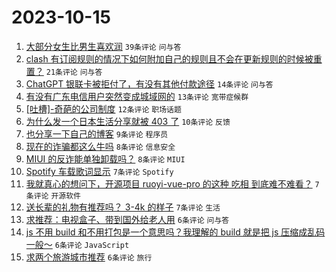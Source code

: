 # 2023-10-15

1. [大部分女生比男生喜欢润](https://www.v2ex.com/t/982075) `39条评论` `问与答`
1. [clash 有订阅规则的情况下如何附加自己的规则且不会在更新规则的时候被重置？](https://www.v2ex.com/t/982082) `21条评论` `问与答`
1. [ChatGPT 银联卡被拒付了，有没有其他付款途径](https://www.v2ex.com/t/982070) `14条评论` `问与答`
1. [有没有广东电信用户突然变成城域网的](https://www.v2ex.com/t/982084) `13条评论` `宽带症候群`
1. [[吐槽]-奇葩的公司制度](https://www.v2ex.com/t/982067) `12条评论` `职场话题`
1. [为什么发一个日本生活分享就被 403 了](https://www.v2ex.com/t/982090) `10条评论` `反馈`
1. [也分享一下自己的博客](https://www.v2ex.com/t/982101) `9条评论` `程序员`
1. [现在的诈骗都这么牛吗](https://www.v2ex.com/t/982119) `8条评论` `信息安全`
1. [MIUI 的反诈能单独卸载吗？](https://www.v2ex.com/t/982068) `8条评论` `MIUI`
1. [Spotify 车载歌词显示](https://www.v2ex.com/t/982118) `7条评论` `Spotify`
1. [我就真心的想问下，开源项目 ruoyi-vue-pro 的这种 吃相 到底难不难看？](https://www.v2ex.com/t/982093) `7条评论` `开源软件`
1. [送长辈的礼物有推荐吗？ 3-4k 的样子](https://www.v2ex.com/t/982069) `7条评论` `生活`
1. [求推荐：电视盒子、带到国外给老人用](https://www.v2ex.com/t/982120) `6条评论` `问与答`
1. [js 不用 build 和不用打包是一个意思吗？我理解的 build 就是把 js 压缩成乱码一般～](https://www.v2ex.com/t/982100) `6条评论` `JavaScript`
1. [求两个旅游城市推荐](https://www.v2ex.com/t/982081) `6条评论` `旅行`
